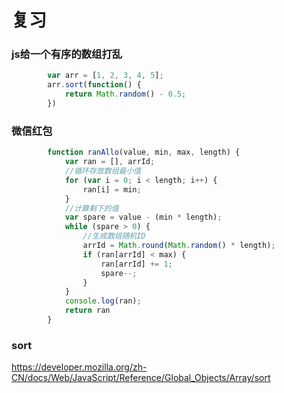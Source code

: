 # 复习

### js给一个有序的数组打乱

```js
        var arr = [1, 2, 3, 4, 5];
        arr.sort(function() {
            return Math.random() - 0.5;
        })
```


### 微信红包

```js
        function ranAllo(value, min, max, length) {
            var ran = [], arrId;
            //循环存放数组最小值
            for (var i = 0; i < length; i++) {
                ran[i] = min;
            }
            //计算剩下的值
            var spare = value - (min * length);
            while (spare > 0) {
                //生成数组随机ID
                arrId = Math.round(Math.random() * length);
                if (ran[arrId] < max) {
                    ran[arrId] += 1;
                    spare--;
                }
            }
            console.log(ran);
            return ran
        }
```

### sort

https://developer.mozilla.org/zh-CN/docs/Web/JavaScript/Reference/Global_Objects/Array/sort

